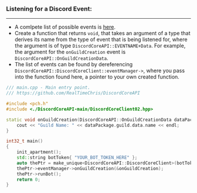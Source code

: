 ### **Listening for a Discord Event:**
---
- A comlpete list of possible events is [here](https://discord.com/developers/docs/topics/gateway#commands-and-events-gateway-events).
- Create a function that returns `void`, that takes an argument of a type that derives its name from the type of event that is being listened for, where the argument is of type `DiscordCoreAPI::EVENTNAME+Data`. For example, the argument for the `onGuildCreation` event is `DiscordCoreAPI::OnGuildCreationData`.
- The list of events can be found by dereferencing `DiscordCoreAPI::DiscordCoreClient::eventManager->`, where you pass into the function found here, a pointer to your own created function.

```cpp
/// main.cpp - Main entry point.
/// https://github.com/RealTimeChris/DiscordCoreAPI

#include <pch.h"
#include <./DiscordCoreAPI-main/DiscordCoreClient02.hpp>

static void onGuildCreation(DiscordCoreAPI::OnGuildCreationData dataPackage) {
    cout << "Guild Name: " << dataPackage.guild.data.name << endl;
}

int32_t main()
{
    init_apartment();
    std::string botToken{ "YOUR_BOT_TOKEN_HERE" };
    auto thePtr = make_unique<DiscordCoreAPI::DiscordCoreClient>(botToken, "!");
    thePtr->eventManager->onGuildCreation(&onGuildCreation);
    thePtr->runBot();
    return 0;
}

```

